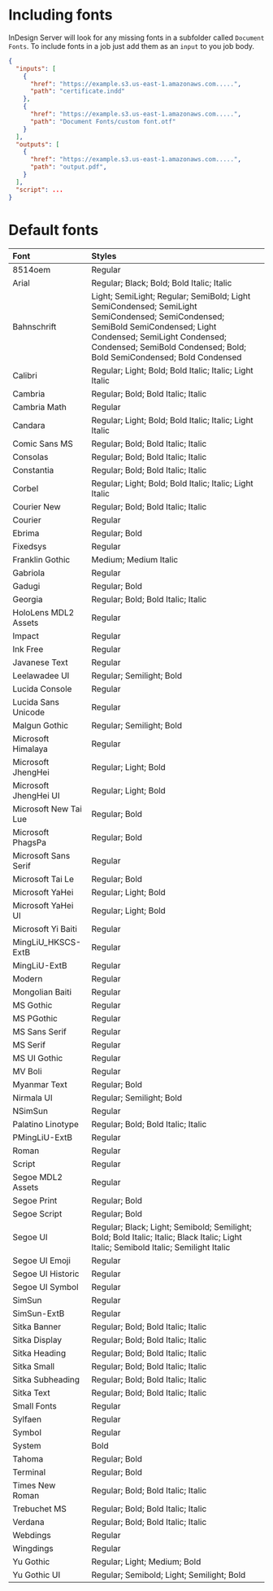 # Including fonts
InDesign Server will look for any missing fonts in a subfolder called `Document Fonts`.  To include fonts in a job just add them as an `input` to you job body.
```json
{
  "inputs": [
    {
      "href": "https://example.s3.us-east-1.amazonaws.com.....", 
      "path": "certificate.indd"
    },
    {
      "href": "https://example.s3.us-east-1.amazonaws.com.....", 
      "path": "Document Fonts/custom font.otf"
    }
  ],
  "outputs": [
    {
      "href": "https://example.s3.us-east-1.amazonaws.com.....", 
      "path": "output.pdf",
    }
  ], 
  "script": ...
}
```

# Default fonts
| Font | Styles |
| :--- | :--- |
|8514oem|Regular|
|Arial|Regular; Black; Bold; Bold Italic; Italic|
|Bahnschrift|Light; SemiLight; Regular; SemiBold; Light SemiCondensed; SemiLight SemiCondensed; SemiCondensed; SemiBold SemiCondensed; Light Condensed; SemiLight Condensed; Condensed; SemiBold Condensed; Bold; Bold SemiCondensed; Bold Condensed|
|Calibri|Regular; Light; Bold; Bold Italic; Italic; Light Italic|
|Cambria|Regular; Bold; Bold Italic; Italic|
|Cambria Math|Regular|
|Candara|Regular; Light; Bold; Bold Italic; Italic; Light Italic|
|Comic Sans MS|Regular; Bold; Bold Italic; Italic|
|Consolas|Regular; Bold; Bold Italic; Italic|
|Constantia|Regular; Bold; Bold Italic; Italic|
|Corbel|Regular; Light; Bold; Bold Italic; Italic; Light Italic|
|Courier New|Regular; Bold; Bold Italic; Italic|
|Courier|Regular|
|Ebrima|Regular; Bold|
|Fixedsys|Regular|
|Franklin Gothic|Medium; Medium Italic|
|Gabriola|Regular|
|Gadugi|Regular; Bold|
|Georgia|Regular; Bold; Bold Italic; Italic|
|HoloLens MDL2 Assets|Regular|
|Impact|Regular| s
|Ink Free|Regular|
|Javanese Text|Regular|
|Leelawadee UI|Regular; Semilight; Bold|
|Lucida Console|Regular|
|Lucida Sans Unicode|Regular|
|Malgun Gothic|Regular; Semilight; Bold|
|Microsoft Himalaya|Regular|
|Microsoft JhengHei|Regular; Light; Bold|
|Microsoft JhengHei UI|Regular; Light; Bold|
|Microsoft New Tai Lue|Regular; Bold|
|Microsoft PhagsPa|Regular; Bold|
|Microsoft Sans Serif|Regular|
|Microsoft Tai Le|Regular; Bold|
|Microsoft YaHei|Regular; Light; Bold|
|Microsoft YaHei UI|Regular; Light; Bold|
|Microsoft Yi Baiti|Regular|
|MingLiU_HKSCS-ExtB|Regular|
|MingLiU-ExtB|Regular|
|Modern|Regular|
|Mongolian Baiti|Regular|
|MS Gothic|Regular|
|MS PGothic|Regular|
|MS Sans Serif|Regular|
|MS Serif|Regular|
|MS UI Gothic|Regular|
|MV Boli|Regular|
|Myanmar Text|Regular; Bold|
|Nirmala UI|Regular; Semilight; Bold|
|NSimSun|Regular|
|Palatino Linotype|Regular; Bold; Bold Italic; Italic|
|PMingLiU-ExtB|Regular|
|Roman|Regular|
|Script|Regular|
|Segoe MDL2 Assets|Regular|
|Segoe Print|Regular; Bold|
|Segoe Script|Regular; Bold|
|Segoe UI|Regular; Black; Light; Semibold; Semilight; Bold; Bold Italic; Italic; Black Italic; Light Italic; Semibold Italic; Semilight Italic|
|Segoe UI Emoji|Regular|
|Segoe UI Historic|Regular|
|Segoe UI Symbol|Regular|
|SimSun|Regular|
|SimSun-ExtB|Regular|
|Sitka Banner|Regular; Bold; Bold Italic; Italic| 
|Sitka Display|Regular; Bold; Bold Italic; Italic|
|Sitka Heading|Regular; Bold; Bold Italic; Italic|
|Sitka Small|Regular; Bold; Bold Italic; Italic|
|Sitka Subheading|Regular; Bold; Bold Italic; Italic|
|Sitka Text|Regular; Bold; Bold Italic; Italic|
|Small Fonts|Regular|
|Sylfaen|Regular|
|Symbol|Regular|
|System|Bold|
|Tahoma|Regular; Bold|
|Terminal|Regular; Bold|
|Times New Roman|Regular; Bold; Bold Italic; Italic|
|Trebuchet MS|Regular; Bold; Bold Italic; Italic|
|Verdana|Regular; Bold; Bold Italic; Italic|
|Webdings|Regular|
|Wingdings|Regular|
|Yu Gothic|Regular; Light; Medium; Bold|
|Yu Gothic UI|Regular; Semibold; Light; Semilight; Bold|
